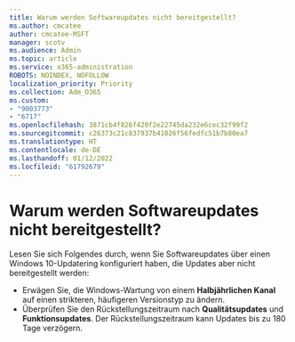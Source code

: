 ```yaml
---
title: Warum werden Softwareupdates nicht bereitgestellt?
ms.author: cmcatee
author: cmcatee-MSFT
manager: scotv
ms.audience: Admin
ms.topic: article
ms.service: o365-administration
ROBOTS: NOINDEX, NOFOLLOW
localization_priority: Priority
ms.collection: Adm_O365
ms.custom:
- "9003773"
- "6717"
ms.openlocfilehash: 3871cb4f826f420f2e22745da232e6cec32f99f2
ms.sourcegitcommit: c26373c21c837937b41026f56fedfc51b7b80ea7
ms.translationtype: HT
ms.contentlocale: de-DE
ms.lasthandoff: 01/12/2022
ms.locfileid: "61792679"
---
```

# <a name="why-software-updates-are-not-being-deployed"></a>Warum werden Softwareupdates nicht bereitgestellt?

Lesen Sie sich Folgendes durch, wenn Sie Softwareupdates über einen Windows 10-Updatering konfiguriert haben, die Updates aber nicht bereitgestellt werden:  

- Erwägen Sie, die Windows-Wartung von einem **Halbjährlichen Kanal** auf einen strikteren, häufigeren Versionstyp zu ändern.  
- Überprüfen Sie den Rückstellungszeitraum nach **Qualitätsupdates** und **Funktionsupdates**. Der Rückstellungszeitraum kann Updates bis zu 180 Tage verzögern.

